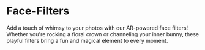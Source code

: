 # Face-Filters
Add a touch of whimsy to your photos with our AR-powered face filters! Whether you're rocking a floral crown or channeling your inner bunny, these playful filters bring a fun and magical element to every moment.
